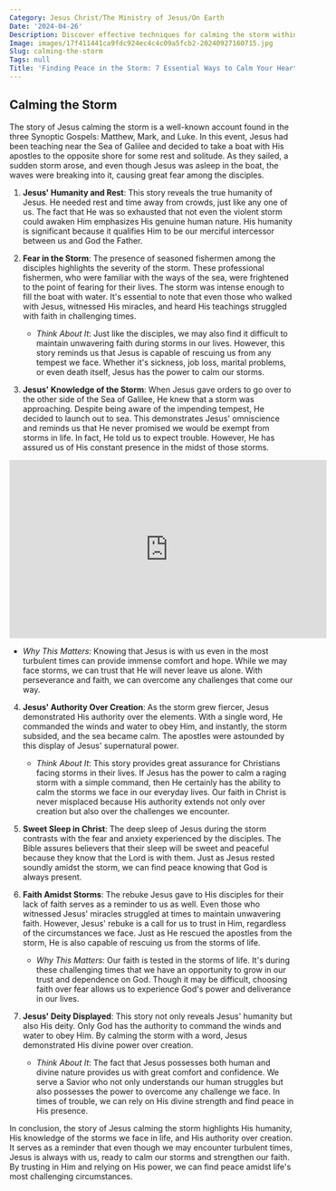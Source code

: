 ```yaml
---
Category: Jesus Christ/The Ministry of Jesus/On Earth
Date: '2024-04-26'
Description: Discover effective techniques for calming the storm within yourself and finding peace amidst chaos in this insightful article.
Image: images/17f411441ca9fdc924ec4c4c09a5fcb2-20240927160715.jpg
Slug: calming-the-storm
Tags: null
Title: 'Finding Peace in the Storm: 7 Essential Ways to Calm Your Heart'
---
```


## Calming the Storm

The story of Jesus calming the storm is a well-known account found in the three Synoptic Gospels: Matthew, Mark, and Luke. In this event, Jesus had been teaching near the Sea of Galilee and decided to take a boat with His apostles to the opposite shore for some rest and solitude. As they sailed, a sudden storm arose, and even though Jesus was asleep in the boat, the waves were breaking into it, causing great fear among the disciples.

1. **Jesus' Humanity and Rest**: This story reveals the true humanity of Jesus. He needed rest and time away from crowds, just like any one of us. The fact that He was so exhausted that not even the violent storm could awaken Him emphasizes His genuine human nature. His humanity is significant because it qualifies Him to be our merciful intercessor between us and God the Father.

2. **Fear in the Storm**: The presence of seasoned fishermen among the disciples highlights the severity of the storm. These professional fishermen, who were familiar with the ways of the sea, were frightened to the point of fearing for their lives. The storm was intense enough to fill the boat with water. It's essential to note that even those who walked with Jesus, witnessed His miracles, and heard His teachings struggled with faith in challenging times.

   - *Think About It*: Just like the disciples, we may also find it difficult to maintain unwavering faith during storms in our lives. However, this story reminds us that Jesus is capable of rescuing us from any tempest we face. Whether it's sickness, job loss, marital problems, or even death itself, Jesus has the power to calm our storms.

3. **Jesus' Knowledge of the Storm**: When Jesus gave orders to go over to the other side of the Sea of Galilee, He knew that a storm was approaching. Despite being aware of the impending tempest, He decided to launch out to sea. This demonstrates Jesus' omniscience and reminds us that He never promised we would be exempt from storms in life. In fact, He told us to expect trouble. However, He has assured us of His constant presence in the midst of those storms.


<iframe width="560" height="315" src="https://www.youtube.com/embed/8A5GwBcgG6o" frameborder="0" allow="autoplay; encrypted-media" allowfullscreen></iframe>


   - *Why This Matters*: Knowing that Jesus is with us even in the most turbulent times can provide immense comfort and hope. While we may face storms, we can trust that He will never leave us alone. With perseverance and faith, we can overcome any challenges that come our way.

4. **Jesus' Authority Over Creation**: As the storm grew fiercer, Jesus demonstrated His authority over the elements. With a single word, He commanded the winds and water to obey Him, and instantly, the storm subsided, and the sea became calm. The apostles were astounded by this display of Jesus' supernatural power.

   - *Think About It*: This story provides great assurance for Christians facing storms in their lives. If Jesus has the power to calm a raging storm with a simple command, then He certainly has the ability to calm the storms we face in our everyday lives. Our faith in Christ is never misplaced because His authority extends not only over creation but also over the challenges we encounter.

5. **Sweet Sleep in Christ**: The deep sleep of Jesus during the storm contrasts with the fear and anxiety experienced by the disciples. The Bible assures believers that their sleep will be sweet and peaceful because they know that the Lord is with them. Just as Jesus rested soundly amidst the storm, we can find peace knowing that God is always present.

6. **Faith Amidst Storms**: The rebuke Jesus gave to His disciples for their lack of faith serves as a reminder to us as well. Even those who witnessed Jesus' miracles struggled at times to maintain unwavering faith. However, Jesus' rebuke is a call for us to trust in Him, regardless of the circumstances we face. Just as He rescued the apostles from the storm, He is also capable of rescuing us from the storms of life.

   - *Why This Matters*: Our faith is tested in the storms of life. It's during these challenging times that we have an opportunity to grow in our trust and dependence on God. Though it may be difficult, choosing faith over fear allows us to experience God's power and deliverance in our lives.

7. **Jesus' Deity Displayed**: This story not only reveals Jesus' humanity but also His deity. Only God has the authority to command the winds and water to obey Him. By calming the storm with a word, Jesus demonstrated His divine power over creation.

   - *Think About It*: The fact that Jesus possesses both human and divine nature provides us with great comfort and confidence. We serve a Savior who not only understands our human struggles but also possesses the power to overcome any challenge we face. In times of trouble, we can rely on His divine strength and find peace in His presence.

In conclusion, the story of Jesus calming the storm highlights His humanity, His knowledge of the storms we face in life, and His authority over creation. It serves as a reminder that even though we may encounter turbulent times, Jesus is always with us, ready to calm our storms and strengthen our faith. By trusting in Him and relying on His power, we can find peace amidst life's most challenging circumstances.
